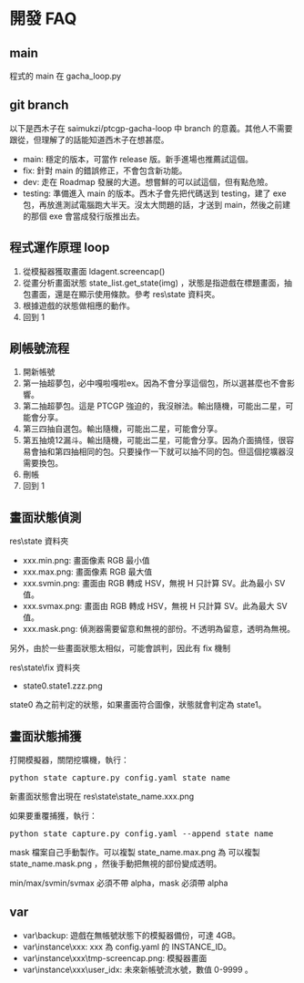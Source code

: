 # 開發 FAQ

## main

程式的 main 在 gacha_loop.py

## git branch

以下是西木子在 saimukzi/ptcgp-gacha-loop 中 branch 的意義。其他人不需要跟從，但理解了的話能知道西木子在想甚麼。

- main: 穩定的版本，可當作 release 版。新手進場也推薦試這個。
- fix: 針對 main 的錯誤修正，不會包含新功能。
- dev: 走在 Roadmap 發展的大道。想嘗鮮的可以試這個，但有點危險。
- testing: 準備進入 main 的版本。西木子會先把代碼送到 testing，建了 exe 包，再放進測試電腦跑大半天。沒太大問題的話，才送到 main，然後之前建的那個 exe 會當成發行版推出去。

## 程式運作原理 loop

1. 從模擬器獲取畫面 ldagent.screencap()
2. 從畫分析畫面狀態 state_list.get_state(img) ，狀態是指遊戲在標題畫面，抽包畫面，還是在顯示使用條款。參考 res\\state 資料夾。
3. 根據遊戲的狀態做相應的動作。
4. 回到 1

## 刷帳號流程

1. 開新帳號
2. 第一抽超夢包，必中嘎啦嘎啦ex。因為不會分享這個包，所以選甚麼也不會影響。
3. 第二抽超夢包。這是 PTCGP 強迫的，我沒辦法。輸出隨機，可能出二星，可能會分享。
4. 第三四抽自選包。輸出隨機，可能出二星，可能會分享。
5. 第五抽燒12漏斗。輸出隨機，可能出二星，可能會分享。因為介面搞怪，很容易會抽和第四抽相同的包。只要操作一下就可以抽不同的包。但這個挖壙器沒需要換包。
6. 刪帳
7. 回到 1

## 畫面狀態偵測

res\\state 資料夾

- xxx.min.png: 畫面像素 RGB 最小值
- xxx.max.png: 畫面像素 RGB 最大值
- xxx.svmin.png: 畫面由 RGB 轉成 HSV，無視 H 只計算 SV。此為最小 SV 值。
- xxx.svmax.png: 畫面由 RGB 轉成 HSV，無視 H 只計算 SV。此為最大 SV 值。
- xxx.mask.png: 偵測器需要留意和無視的部份。不透明為留意，透明為無視。

另外，由於一些畫面狀態太相似，可能會誤判，因此有 fix 機制

res\\state\\fix 資料夾

- state0.state1.zzz.png

state0 為之前判定的狀態，如果畫面符合圖像，狀態就會判定為 state1。

## 畫面狀態捕獲

打開模擬器，關閉挖壙機，執行：
<pre>
python state_capture.py config.yaml state_name
</pre>
新畫面狀態會出現在 res\\state\\state_name.xxx.png

如果要重覆捕獲，執行：
<pre>
python state_capture.py config.yaml --append state_name
</pre>

mask 檔案自己手動製作。可以複製 state_name.max.png 為 可以複製 state_name.mask.png ，然後手動把無視的部份變成透明。

min/max/svmin/svmax 必須不帶 alpha，mask 必須帶 alpha

## var

- var\\backup: 遊戲在無帳號狀態下的模擬器備份，可達 4GB。
- var\\instance\\xxx: xxx 為 config.yaml 的 INSTANCE_ID。
- var\\instance\\xxx\\tmp-screencap.png: 模擬器畫面
- var\\instance\\xxx\\user_idx: 未來新帳號流水號，數值 0-9999 。
